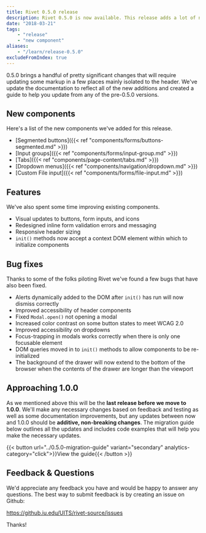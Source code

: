 ```yaml
---
title: Rivet 0.5.0 release
description: Rivet 0.5.0 is now available. This release adds a lot of new components and improves existing ones.
date: "2018-03-21"
tags:
    - "release"
    - "new component"
aliases:
    - "/learn/release-0.5.0"
excludeFromIndex: true
---
```

0.5.0 brings a handful of pretty significant changes that will require updating some markup in a few places mainly isolated to the header. We've update the documentation to reflect all of the new additions and created a guide to help you update from any of the pre-0.5.0 versions.

## New components
Here's a list of the new components we've added for this release.

- [Segmented buttons]({{< ref "components/forms/buttons-segmented.md" >}})
- [Input groups]({{< ref "components/forms/input-group.md" >}})
- [Tabs]({{< ref "components/page-content/tabs.md" >}})
- [Dropdown menus]({{< ref "components/navigation/dropdown.md" >}})
- [Custom File input]({{< ref "components/forms/file-input.md" >}})

## Features
We've also spent some time improving existing components.

- Visual updates to buttons, form inputs, and icons
- Redesigned inline form validation errors and messaging
- Responsive header sizing
- `init()` methods now accept a context DOM element within which to initialize components

## Bug fixes
Thanks to some of the folks piloting Rivet we've found a few bugs that have also been fixed.

- Alerts dynamically added to the DOM after `init()` has run will now dismiss correctly
- Improved accessibility of header components
- Fixed `Modal.open()` not opening a modal
- Increased color contrast on some button states to meet WCAG 2.0
- Improved accessibility on dropdowns
- Focus-trapping in modals works correctly when there is only one focusable element
- DOM queries moved in to `init()` methods to allow components to be re-initialized
- The background of the drawer will now extend to the bottom of the browser when the contents of the drawer are longer than the viewport

## Approaching 1.0.0
As we mentioned above this will be the **last release before we move to 1.0.0**. We'll make any necessary changes based on feedback and testing as well as some documentation improvements, but any updates between now and 1.0.0 should be **additive, non-breaking changes**. The migration guide below outlines all the updates and includes code examples that will help you make the necessary updates.

{{< button url="../0.5.0-migration-guide" variant="secondary" analytics-category="click">}}View the guide{{< /button >}}

## Feedback & Questions
We'd appreciate any feedback you have and would be happy to answer any questions. The best way to submit feedback is by creating an issue on Github:

https://github.iu.edu/UITS/rivet-source/issues

Thanks!